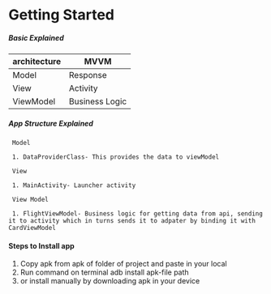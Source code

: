 # Getting Started


##### Basic Explained

| architecture      | MVVM                   |
|---                | ---                           |
| Model             | Response       |
| View              | Activity    |
| ViewModel         | Business Logic                |

##### App Structure Explained
     Model            
     
     1. DataProviderClass- This provides the data to viewModel 
   
     View           
     
     1. MainActivity- Launcher activity
  
     View Model
     
     1. FlightViewModel- Business logic for getting data from api, sending it to activity which in turns sends it to adpater by binding it with CardViewModel
    
     
#### Steps to Install app
1. Copy apk from apk of folder of project and paste in your local
2. Run command on terminal adb install apk-file path
3. or install manually by downloading apk in your device
     


